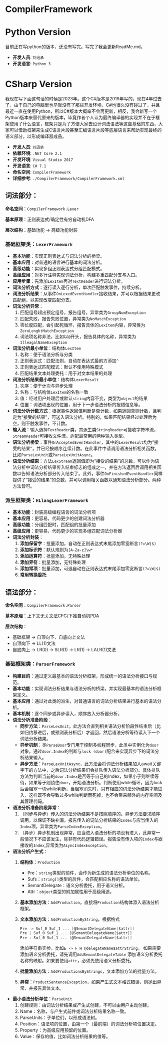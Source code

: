 # CompilerFramework

# Python Version
目前正在写python的版本，还没有写完。写完了我会更新ReadMe.md。
- **开发人员**: `刘迅承`
- **开发语言**: `Python 3`

# CSharp Version
我现在写下面这句话的时候是2023年。这个C#版本是2019年写的，现在4年过去了，由于自己的电脑里也早就没有了那些开发环境，C#也很久没有碰过了，并且最近一直在使用Python，所以C#版本大概率不会再更新，相反，我会新写一个Python版本来替代原来的版本，毕竟作者个人认为最终编译器的实现并不在于框架使用了什么语言，框架只是为了方便大家去设计词法语法等这些基础的东西，大家可以借助框架来生成C语言片段甚至汇编语言片段等底层语言来帮助实现最终的语义部分，以形成编译器成品。

- **开发人员**: `刘迅承`
- **依赖环境**: `.NET Core 2.1`
- **开发环境**: `Visual Studio 2017`
- **开发语言**: `C# 7.1`
- **命名空间**: `CompilerFramework`
- **详细参考**: `./CompilerFramework/CompilerFramework.xml`

## 词法部分：

**命名空间**：`CompilerFramework.Lexer`

**基本原理**：正则表达式/确定性有穷自动机DFA

**层次结构**：基础功能 -> 高级功能封装

### 基础框架类：`LexerFramework`

- **基本功能**：实现正则表达式与词法分析的桥梁。
- **基本应用**：对普通的语言进行基本的词法分析。
- **高级功能**：实现多组正则表达式分组匹配模式。
- **高级应用**：对多行注释实现词法分析，构建多重匹配分支与入口。
- **应用步骤**：先添加`LexItem`再对`TextReader`进行词法分析。
- **词法分析方式**：逐行读入逐行分析，单次匹配触发事件，持续分析。
- **词法分析结果**：从事件`OnLexedEventHandler`接收结果，并可以根据结果更改匹配组，以实现改变匹配分支。
- **词法分析异常**：
  1. 匹配组号超出预定组号，报告组号，异常类为`GroupNumException`
  2. 匹配失败，报告失败位置，异常类为`NoMatchException`
  3. 零长度匹配，会引起死循环，报告具体的`LexItem`内容，异常类为`ZeroLenghtMatchException`
  4. 词法项名称非法，比如以`@`开头，报告具体的名称，异常类为`IlleagalNameException`
- **词法分析最小单位**：结构体`LexItem`
  1. 名称：便于语法分析与分类
  2. 正则表达式：匹配法则，自动在表达式最前方添加`^`
  3. 正则表达式匹配模式：默认不使用特殊模式
  4. 匹配结果文本处理委托：用于对文本结果的处理
- **词法分析结果最小单位**：结构体`LexerResult`
  1. 次序：便于计次与异步处理
  2. 名称：与结构体`LexItem`的名称一致
  3. 值：经过用户处理后或默认`string`内容不变，类型为`object`的结果
  4. 位置：词法项出现的位置，用于下一步语法分析的报错信息等。
- **词法分析计数方式**：根据事件返回值判断是否计数，如果返回真则计数，且判定为“接受的结果”，可送入语法分析。特别的，如果匹配结果经过处理后为空，则不触发事件，不计数。
- **输入流**：输入选择`TextReader`类，其派生类`StringReader`可接收字符串流，`StreamReader`可接收文件流。适配最常用的两种输入类型。
- **语法分析桥梁**：事件`OnAcceptedEventHandler`，其中的`LexerResult`均为“接受的结果”，并已经按顺序连续计数。在此事件中请调用语法分析相关函数，比如`ParseLexUnit`或`ParseLexUnitAsync`。
- **语法分析结束**：方法`LexStream`返回值即为“接受的结果”的总数，可以作为语法分析中词法分析结果传入结束标志的组成之一，并在方法返回后调用相关函数以告知语法分析部分传入结束了。此外，事件`OnFinishedEventHandler`同样提供了“接受的结果”的总数，并可以调用相关函数以通知语法分析部分。两种方法皆可。

### 派生框架类：`HLlangLexerFramework`

- **基本功能**：封装高级编程语言的词法分析项
- **基本应用**：更容易，代码更少的创建词法分析器
- **高级功能**：分组匹配时，匹配组的批量添加
- **高级应用**：更容易，代码更少的实现多组匹配词法分析器
- **词法分析封装**：
  1. **添加保留字**：批量添加，自动在正则表达式末尾添加零宽断言`(?=\W|$)`
  2. **添加标识符**：默认规则为`[A-Za-z]\w*`
  3. **添加运算符**：批量添加，无特殊处理
  4. **添加界符**：批量添加，无特殊处理
  5. **添加常项**：批量添加，可选自动在正则表达式末尾添加零宽断言`(?=\W|$)`
  6. **常用转换委托**

## 语法部分：

**命名空间**：`CompilerFramework.Parser`

**基本原理**：上下文无关文法CFG/下推自动机PDA

**层次结构**：

- 基础框架 -> 自顶向下、自底向上文法
- 自顶向下 -> LL(1)文法
- 自底向上 -> LR(0) -> SLR(1) -> LR(1) -> LALR(1)文法

### 基础框架类：`ParserFramework`

- **构建目的**：通过定义最基本的语法分析框架，形成统一的语法分析接口与规范。
- **基本功能**：实现词法分析结果与语法分析的桥梁，并实现最基本的语法分析框架定义。
- **基本应用**：通过对此类的派生，对普通语言的词法分析结果进行基本的语法分析。
- **基本机制**：逐个同步或异步读入，顺序放入分析器分析。
- **语法分析准备阶段**：
  - **同步方法**：`ParseLexUnit`，此方法会直到相关语法分析阶段性结束后（比如归约移进后，或预测表分析后）才返回，然后语法分析等待读入下一个词法分析结果。
  - **异步机制**：类`ParseDoor`专门用于控制多线程同步，此类中实例化为`door`对象。通过`door.Index`的判断与`lock (door)`配合来实现异步下的词法分析结果输入。
  - **异步方法**：`ParseLexUnitAsync`，此方法会将词法分析结果加入await关键字下的方法中，之后词法分析结果们会排队传入语法分析部分。具体排队方法为判断当前的`door.Index`是否等于自己的Index，如果小于则继续等待，如果等于则锁住`door`，开始语法分析。判断使用while循环，因为lock后会阻塞一切while判断，当阻塞消失时，只有相应的词法分析结果才能进入，这样既不会导致过多while判断而死掉，也不会带来额外的内存空间及其管理代码。
- **语法分析准备阶段异常**：
  1. （同步与异步）传入的词法分析结果不是按照顺序的。异步方法要求顺序调用，以保证不缺补漏。报告传入的词法分析结果的`Index`与应当传入的`Index`项，异常类为`ParseIndexException`。
  2. （异步）异步机制出现异常，应当进入语法分析的项没有进入，此异常一般情况下不应该发生，除非有代码逻辑错误。报告没有传入项的`Index`与欲接收的`Index`,异常类为`AsyncIndexException`。
- **语法分析产生式**：
  1. **结构体**：`Production`
     - Pre：`string`类型的前件，会作为新生成的语法分析单位的名称。
     - Sufs：`string[]`类型的后件，会匹配相应名称的语法单位。
     - SemantDelegate：语义分析委托，用于语义分析。
     - Attr：`object`类型的附加属性用于高级用途。
  2. **基本添加方法**：`AddProduction`，直接将`Production`结构体添入语法分析框架。
  3. **文本添加方法**：`AddProductionByString`，根据格式

      ``` c
      Pre -> Suf_0 Suf_1 ... [@SemantDelegateName[$attr]]
      Pre | Suf_0 Suf_1 ... [@SemantDelegateName[$attr]]
      Pre : Suf_0 Suf_1 ... [@SemantDelegateName[$attr]]
      ```

      添加字符串实参，比如`E -> F H @delegateName$attrString`。
      如果需要添加语义分析委托，请先调用`AddSemantDelegateTable`
      添加语义分析委托名称的映射。如果要使用`attr`，必须先使用语义分析委托。
  4. **批量添加方法**：`AddProductionsByStrings`，文本添加方法的批量方法。
  5. **异常**：`ProductSentenceException`，如果产生式文本格式错误，则抛出异常，并报告具体文本。
- **最小语法分析单位**：`ParseUnit`
  1. 创建规则：由词法分析结果或产生式创建，不可以由用户主动创建。
  2. Name：名称，与产生式前件或词法分析结果名称一致。
  3. ParseUnits：子单位们，以形成语法树。
  4. Position：语法项的位置，由第一个（最前端）的词法分析项位置决定。
  5. Property：为高级应用预留的位置。
  6. Value：保存的值，比如词法分析结果的值等。

